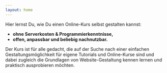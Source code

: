 ```yaml
---
layout: home
---
```


Hier lernst Du, wie Du einen Online-Kurs selbst gestalten kannst:

* **ohne Serverkosten & Programmierkenntnisse,**
* **offen, anpassbar und beliebig nachnutzbar.**

Der Kurs ist für alle gedacht, die auf der Suche nach einer einfachen Gestaltungsmöglichkeit für eigene Tutorials und Online-Kurse sind und dabei zugleich die Grundlagen von Website-Gestaltung kennen lernen und praktisch ausprobieren möchten.  




